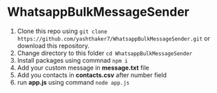 # WhatsappBulkMessageSender
1) Clone this repo using ```git clone https://github.com/yashthaker7/WhatsappBulkMessageSender.git``` or download this repository.
2) Change directory to this folder  ```cd WhatsappBulkMessageSender```
3) Install packages using commnad ```npm i```
4) Add your custom message in **message.txt** file
5) Add you contacts in **contacts.csv** after number field
6) run **app.js** using command ```node app.js```
